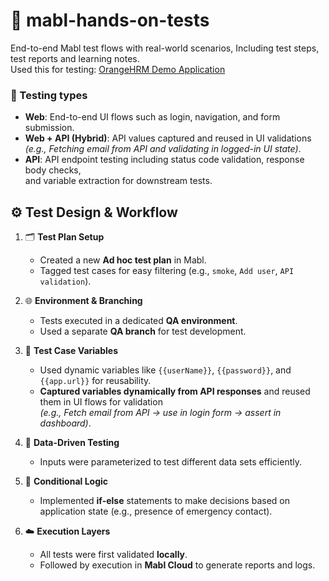 # 🔬 mabl-hands-on-tests
End-to-end Mabl test flows with real-world scenarios, Including test steps, test reports and learning notes.  
Used this for testing: [OrangeHRM Demo Application](https://opensource-demo.orangehrmlive.com/) 

### 🧩 Testing types 
- **Web**: End-to-end UI flows such as login, navigation, and form submission.
- **Web + API (Hybrid)**: API values captured and reused in UI validations  
  *(e.g., Fetching email from API and validating in logged-in UI state)*.
- **API**: API endpoint testing including status code validation, response body checks,  
  and variable extraction for downstream tests.


## ⚙️ Test Design & Workflow

1. 🗂️ **Test Plan Setup**
   - Created a new **Ad hoc test plan** in Mabl.
   - Tagged test cases for easy filtering (e.g., `smoke`, `Add user`, `API validation`).

2. 🌐 **Environment & Branching**
   - Tests executed in a dedicated **QA environment**.
   - Used a separate **QA branch** for test development.

3. 🧪  **Test Case Variables**
   - Used dynamic variables like `{{userName}}`, `{{password}}`, and `{{app.url}}` for reusability.
   - **Captured variables dynamically from API responses** and reused them in UI flows for validation  
     *(e.g., Fetch email from API → use in login form → assert in dashboard)*.

4. 🔁 **Data-Driven Testing**
   - Inputs were parameterized to test different data sets efficiently.

5. 🧠 **Conditional Logic**
   - Implemented **if-else** statements to make decisions based on application state (e.g., presence of emergency contact).

6. ☁️ **Execution Layers**
   - All tests were first validated **locally**.
   - Followed by execution in **Mabl Cloud** to generate reports and logs.
